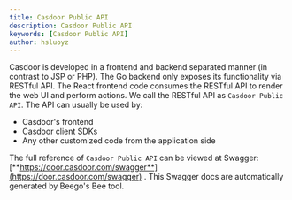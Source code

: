 ```yaml
---
title: Casdoor Public API
description: Casdoor Public API
keywords: [Casdoor Public API]
author: hsluoyz
---
```


Casdoor is developed in a frontend and backend separated manner (in contrast to JSP or PHP). The Go backend only exposes its functionality via RESTful API. The React frontend code consumes the RESTful API to render the web UI and perform actions. We call the RESTful API as `Casdoor Public API`. The API can usually be used by:

- Casdoor's frontend
- Casdoor client SDKs
- Any other customized code from the application side

The full reference of `Casdoor Public API` can be viewed at Swagger: [**https://door.casdoor.com/swagger**](https://door.casdoor.com/swagger) . This Swagger docs are automatically generated by Beego's Bee tool.
